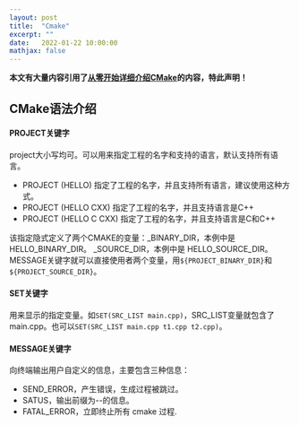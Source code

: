 ```yaml
---
layout: post
title:  "Cmake"
excerpt: ""
date:   2022-01-22 10:00:00
mathjax: false
---
```



**本文有大量内容引用了<a href="https://www.bilibili.com/video/BV1vR4y1u77h">从零开始详细介绍CMake</a>的内容，特此声明！**

## CMake语法介绍

#### PROJECT关键字

project大小写均可。可以⽤来指定⼯程的名字和⽀持的语⾔，默认⽀持所有语⾔。

- PROJECT (HELLO) 指定了⼯程的名字，并且⽀持所有语⾔，建议使用这种方式。
- PROJECT (HELLO CXX) 指定了⼯程的名字，并且⽀持语⾔是C++
- PROJECT (HELLO C CXX) 指定了⼯程的名字，并且⽀持语⾔是C和C++

该指定隐式定义了两个CMAKE的变量：_BINARY_DIR，本例中是 HELLO_BINARY_DIR。 _SOURCE_DIR，本例中是 HELLO_SOURCE_DIR。MESSAGE关键字就可以直接使⽤者两个变量，用`${PROJECT_BINARY_DIR}`和`${PROJECT_SOURCE_DIR}`。

#### SET关键字

⽤来显示的指定变量。如`SET(SRC_LIST main.cpp)`，SRC_LIST变量就包含了main.cpp。也可以`SET(SRC_LIST main.cpp t1.cpp t2.cpp)`。

#### MESSAGE关键字

向终端输出⽤户⾃定义的信息，主要包含三种信息：

- SEND_ERROR，产⽣错误，⽣成过程被跳过。
- SATUS，输出前缀为--的信息。
- FATAL_ERROR，⽴即终⽌所有 cmake 过程.  